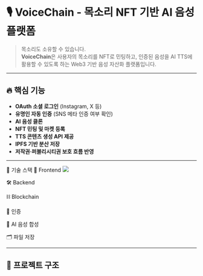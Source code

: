 # 🎙️ VoiceChain - 목소리 NFT 기반 AI 음성 플랫폼

> 목소리도 소유할 수 있습니다.  
> **VoiceChain**은 사용자의 목소리를 NFT로 민팅하고, 인증된 음성을 AI TTS에 활용할 수 있도록 하는 Web3 기반 음성 자산화 플랫폼입니다.

---

## 🔥 핵심 기능

- **OAuth 소셜 로그인** (Instagram, X 등)
- **유명인 자동 인증** (SNS 메타 인증 여부 확인)
- **AI 음성 클론**
- **NFT 민팅 및 마켓 등록**
- **TTS 콘텐츠 생성 API 제공**
- **IPFS 기반 분산 저장**
- **저작권·퍼블리시티권 보호 흐름 반영**

---

🧱 기술 스택
🚀 Frontend
<img src="https://img.shields.io/badge/html5-E34F26?style=for-the-badge&logo=html5&logoColor=white">


🛠 Backend




⛓ Blockchain

🔐 인증



🧠 AI 음성 합성

🗂 파일 저장


---

## 🚀 프로젝트 구조

